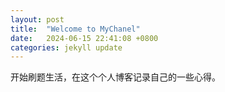 ```yaml
---
layout: post
title:  "Welcome to MyChanel"
date:   2024-06-15 22:41:08 +0800
categories: jekyll update
---
```

开始刷题生活，在这个个人博客记录自己的一些心得。
